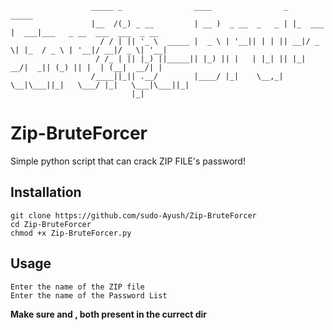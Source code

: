 ```
                  _____ _                ____                _         _____                            
                  |__  /(_) _ __         | __ )  _ __  _   _ | |_  ___ |  ___|___   _ __  ___  ___  _ __ 
                    / / | || '_ \  _____ |  _ \ | '__|| | | || __|/ _ \| |_  / _ \ | '__|/ __|/ _ \| '__|
                   / /_ | || |_) ||_____|| |_) || |   | |_| || |_|  __/|  _|| (_) || |  | (__|  __/| |   
                  /____||_|| .__/        |____/ |_|    \__,_| \__|\___||_|   \___/ |_|   \___|\___||_|   
                           |_|
```
# Zip-BruteForcer
Simple python script that can crack ZIP FILE's password!

## Installation
```
git clone https://github.com/sudo-Ayush/Zip-BruteForcer
cd Zip-BruteForcer
chmod +x Zip-BruteForcer.py
```

## Usage
```
Enter the name of the ZIP file
Enter the name of the Password List
```

**Make sure <ZIP file> and <Password list>, both present in the currect dir**
